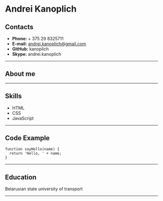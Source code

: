# **Andrei Kanoplich**
## **Contacts**
* **Phone:** + 375 29 8325711
* **E-mail:** andrei.kanoplich@gmail.com
* **GitHub:** kanoplich
* **Skype:** andrei.kanoplich
***
## **About me**
***
## **Skills**
* HTML
* CSS
* JavaScript
***
## **Code Example**
```
function sayHello(name) {
  return 'Hello, ' + name;
}
```
***
## **Education**
Belarusian state university of transport
***